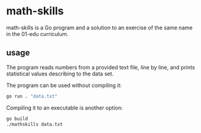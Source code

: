 # math-skills

math-skills is a Go program and a solution to an exercise of the same name in the 01-edu curriculum.

## usage

The program reads numbers from a provided text file, line by line, and prints statistical values describing to the data set.

The program can be used without compiling it:

```bash
go run . "data.txt"
```

Compiling it to an executable is another option:

```bash
go build
./mathskills data.txt
```
